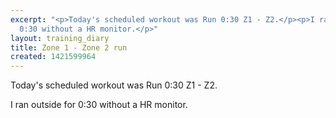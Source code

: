 ```yaml
---
excerpt: "<p>Today's scheduled workout was Run 0:30 Z1 - Z2.</p><p>I ran outside for
  0:30 without a HR monitor.</p>"
layout: training_diary
title: Zone 1 - Zone 2 run
created: 1421599964
---
```

<p>Today's scheduled workout was Run 0:30 Z1 - Z2.</p><p>I ran outside for 0:30 without a HR monitor.</p>
